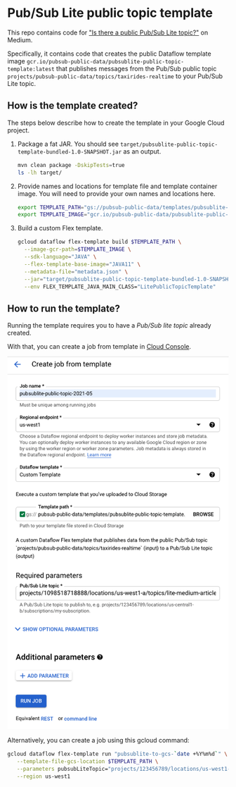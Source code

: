 # Pub/Sub Lite public topic template

This repo contains code for ["Is there a public Pub/Sub Lite topic?"](https://medium.com/google-cloud/is-there-a-public-pub-sub-lite-topic-95a19ede4d6a) on Medium. 

Specifically, it contains code that creates the public Dataflow template image `gcr.io/pubsub-public-data/pubsublite-public-topic-template:latest` that publishes messages from the Pub/Sub public topic `projects/pubsub-public-data/topics/taxirides-realtime` to your Pub/Sub Lite topic.

## How is the template created?

The steps below describe how to create the template in your Google Cloud project.

1. Package a fat JAR. You should see `target/pubsublite-public-topic-template-bundled-1.0-SNAPSHOT.jar` as an output.
    ```sh
    mvn clean package -DskipTests=true
    ls -lh target/
    ``` 

1. Provide names and locations for template file and template container image. You will need to provide your own names and locations here.
    ```sh
    export TEMPLATE_PATH="gs://pubsub-public-data/templates/pubsublite-public-topic-template.json"
    export TEMPLATE_IMAGE="gcr.io/pubsub-public-data/pubsublite-public-topic-template:latest"
    ```

1. Build a custom Flex template.
    ```sh
    gcloud dataflow flex-template build $TEMPLATE_PATH \
      --image-gcr-path=$TEMPLATE_IMAGE \
      --sdk-language="JAVA" \
      --flex-template-base-image="JAVA11" \
      --metadata-file="metadata.json" \
      --jar="target/pubsublite-public-topic-template-bundled-1.0-SNAPSHOT.jar" \
      --env FLEX_TEMPLATE_JAVA_MAIN_CLASS="LitePublicTopicTemplate"
    ```
## How to run the template?

Running the template requires you to have a *Pub/Sub lite topic* already created. 

With that, you can create a job from template in [Cloud Console](https://pantheon.corp.google.com/dataflow/createjob).

![img](img/Screen%20Shot%202021-05-03%20at%205.22.38%20PM.png)

Alternatively, you can create a job using this gcloud command:

```sh
gcloud dataflow flex-template run "pubsublite-to-gcs-`date +%Y%m%d`" \
   --template-file-gcs-location $TEMPLATE_PATH \
   --parameters pubsubLiteTopic="projects/123456789/locations/us-west1-a/topics/my-topic" \
   --region us-west1
```



